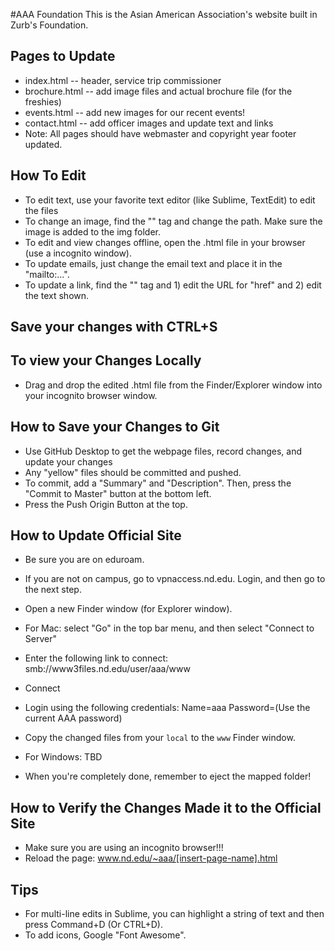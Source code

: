 #AAA Foundation
This is the Asian American Association's website built in Zurb's Foundation.

## Pages to Update ##
* index.html -- header, service trip commissioner
* brochure.html -- add image files and actual brochure file (for the freshies)
* events.html -- add new images for our recent events!
* contact.html -- add officer images and update text and links
* Note: All pages should have webmaster and copyright year footer updated.

## How To Edit ##
* To edit text, use your favorite text editor (like Sublime, TextEdit) to edit the files
* To change an image, find the "<src>" tag and change the path. Make sure the image is added to the img folder.
* To edit and view changes offline, open the .html file in your browser (use a incognito window).
* To update emails, just change the email text and place it in the "mailto:...".
* To update a link, find the "<a>" tag and 1) edit the URL for "href" and 2) edit the text shown.

## Save your changes with CTRL+S ##

## To view your Changes Locally ##
* Drag and drop the edited .html file from the Finder/Explorer window into your incognito browser window.

## How to Save your Changes to Git ##
* Use GitHub Desktop to get the webpage files, record changes, and update your changes
* Any "yellow" files should be committed and pushed.
* To commit, add a "Summary" and "Description". Then, press the "Commit to Master" button at the bottom left.
* Press the Push Origin Button at the top.

## How to Update Official Site ##
* Be sure you are on eduroam.
* If you are not on campus, go to vpnaccess.nd.edu. Login, and then go to the next step.
* Open a new Finder window (for Explorer window).
* For Mac: select "Go" in the top bar menu, and then select "Connect to Server"
* Enter the following link to connect: smb://www3files.nd.edu/user/aaa/www
* Connect
* Login using the following credentials: Name=aaa Password=(Use the current AAA password)
* Copy the changed files from your `local` to the `www` Finder window.
* For Windows: TBD

* When you're completely done, remember to eject the mapped folder!


## How to Verify the Changes Made it to the Official Site ##
* Make sure you are using an incognito browser!!!
* Reload the page: www.nd.edu/~aaa/[insert-page-name].html

## Tips ##
* For multi-line edits in Sublime, you can highlight a string of text and then press Command+D (Or CTRL+D).
* To add icons, Google "Font Awesome".

